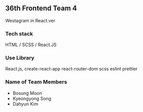 ## 36th Frontend Team 4

Westagram in React.ver 

### Tech stack
HTML / SCSS / React.JS

### Use Library
React.js,
create-react-app
react-router-dom
scss
eslint
prettier

### Name of Team Members
- Bosung Moon
- Kyeongyong Song
- Dahyun Kim
